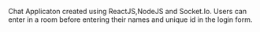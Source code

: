 Chat Applicaton created using ReactJS,NodeJS and Socket.Io.
Users can enter in a room before entering their names and unique id in the login form.
